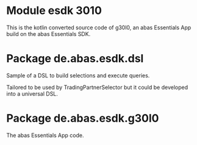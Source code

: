 # Module esdk 3010

This is the kotlin converted source code of g30l0, an abas Essentials App build on the abas Essentials SDK.

# Package de.abas.esdk.dsl

Sample of a DSL to build selections and execute queries.

Tailored to be used by TradingPartnerSelector but it could be developed into a universal DSL.

# Package de.abas.esdk.g30l0

The abas Essentials App code.